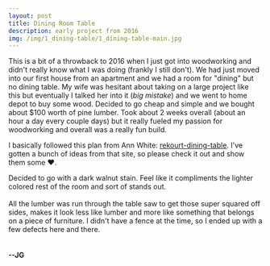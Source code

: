 ```yaml
---
layout: post
title: Dining Room Table
description: early project from 2016
img: /img/1_dining-table/1_dining-table-main.jpg
---
```


This is a bit of a throwback to 2016 when I just got into woodworking and didn't really know what I was doing (frankly I still don't). We had just moved into our first house from an apartment and we had a room for "dining" but no dining table. My wife was hesitant about taking on a large project like this but eventually I talked her into it (_big mistake_) and we went to home depot to buy some wood. Decided to go cheap and simple and we bought about $100 worth of pine lumber. Took about 2 weeks overall (about an hour a day every couple days) but it really fueled my passion for woodworking and overall was a really fun build.

I basically followed this plan from Ann White: <a href="https://www.ana-white.com/woodworking-projects/rekourt-dining-table-1">rekourt-dining-table</a>. I've gotten a bunch of ideas from that site, so please check it out and show them some &hearts;.

<div class="img_row_double_height">
	<img class="col three" src="{{ site.baseurl }}/img/1_dining-table/1_dining-table-main.jpg" alt="" title="example image"/>
</div>
<div class="col three caption">
	Decided to go with a dark walnut stain. Feel like it compliments the lighter colored rest of the room and sort of stands out.
</div>

<div class="img_row">
  <img class="col two" src="{{ site.baseurl }}/img/1_dining-table/1_dining-table-prog-2.jpg" alt="" title="example image"/>
  <img class="col one" src="{{ site.baseurl }}/img/1_dining-table/1_dining-table-prog-1.jpg" alt="" title="example image"/>
</div>

<div class="img_row_double_height">
	<img class="col three" src="{{ site.baseurl }}/img/1_dining-table/1_dining-table-prog-3.jpg" alt="" title="example image"/>
</div>

<div class="col three caption">
	All the lumber was run through the table saw to get those super squared off sides, makes it look less like lumber and more like something that belongs on a piece of furniture. I didn't have a fence at the time, so I ended up with a few defects here and there.
</div>

<div class="img_row">
	<img class="col three" src="{{ site.baseurl }}/img/1_dining-table/1_dining-table-prog-4.jpg" alt="" title="example image"/>
</div>
<div class="img_row">
  <img class="col one" src="{{ site.baseurl }}/img/1_dining-table/1_dining-table-prog-7.jpg" alt="" title="example image"/>
  <img class="col two" src="{{ site.baseurl }}/img/1_dining-table/1_dining-table-prog-8.jpg" alt="" title="example image"/>
</div>
<div class="img_row">
	<img class="col three" src="{{ site.baseurl }}/img/1_dining-table/1_dining-table-prog-5.jpg" alt="" title="example image"/>
</div>
<br/>
<strong>--JG</strong>
<br/><br/><br/>
